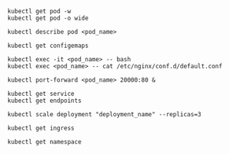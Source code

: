 ```
kubectl get pod -w
kubectl get pod -o wide
```
```
kubectl describe pod <pod_name>
```
```
kubectl get configemaps
```
```
kubectl exec -it <pod_name> -- bash
kubectl exec <pod_name> -- cat /etc/nginx/conf.d/default.conf
```
```
kubectl port-forward <pod_name> 20000:80 &
```
```
kubectl get service
kubectl get endpoints
```
```
kubectl scale deployment "deployment_name" --replicas=3
```
```
kubectl get ingress
```
```
kubectl get namespace
```
